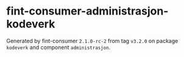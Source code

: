 # fint-consumer-administrasjon-kodeverk

Generated by fint-consumer `2.1.0-rc-2` from tag `v3.2.0` on package `kodeverk` and component `administrasjon`.
